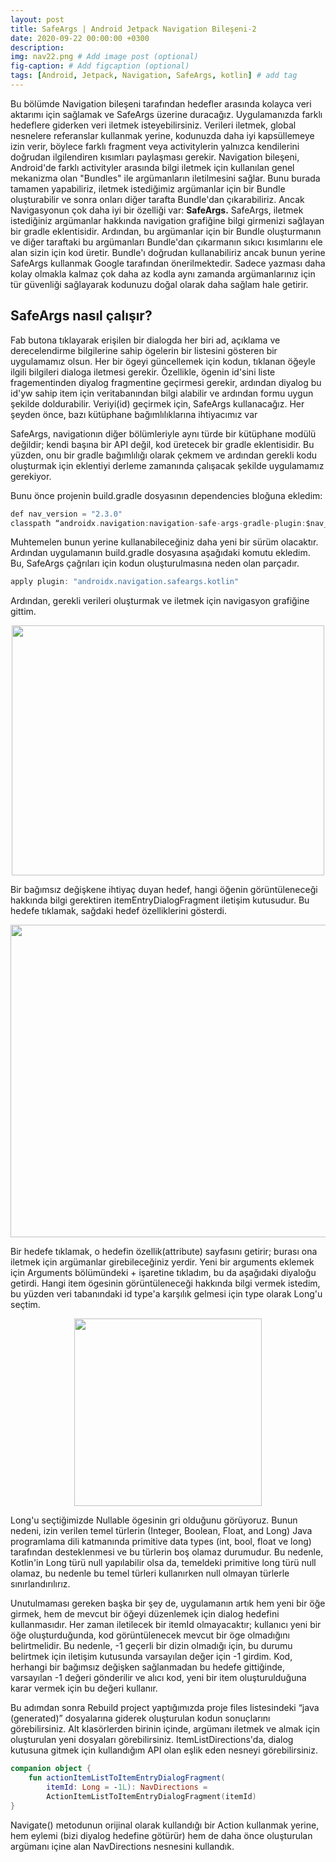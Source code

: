 ```yaml
---
layout: post
title: SafeArgs | Android Jetpack Navigation Bileşeni-2
date: 2020-09-22 00:00:00 +0300
description:
img: nav22.png # Add image post (optional)
fig-caption: # Add figcaption (optional)
tags: [Android, Jetpack, Navigation, SafeArgs, kotlin] # add tag
---
```


Bu bölümde Navigation bileşeni tarafından hedefler arasında kolayca veri aktarımı için sağlamak ve SafeArgs üzerine duracağız. Uygulamanızda farklı hedeflere giderken veri iletmek isteyebilirsiniz. 
Verileri iletmek, global nesnelere referanslar kullanmak yerine, kodunuzda daha iyi kapsüllemeye izin verir, böylece farklı fragment veya activitylerin yalnızca kendilerini doğrudan ilgilendiren kısımları paylaşması gerekir. 
Navigation bileşeni, Android'de farklı activityler arasında bilgi iletmek için kullanılan genel mekanizma olan "Bundles" ile argümanların iletilmesini sağlar. Bunu burada tamamen yapabiliriz, iletmek istediğimiz argümanlar için bir Bundle oluşturabilir ve sonra onları diğer tarafta Bundle'dan çıkarabiliriz. 
Ancak Navigasyonun çok daha iyi bir özelliği var: **SafeArgs.**
SafeArgs, iletmek istediğiniz argümanlar hakkında navigation grafiğine bilgi girmenizi sağlayan bir gradle eklentisidir. 
Ardından, bu argümanlar için bir Bundle oluşturmanın ve diğer taraftaki bu argümanları Bundle'dan çıkarmanın sıkıcı kısımlarını ele alan sizin için kod üretir. 
Bundle'ı doğrudan kullanabiliriz ancak bunun yerine SafeArgs kullanmak Google tarafından önerilmektedir. Sadece yazması daha kolay olmakla kalmaz çok daha az kodla aynı zamanda argümanlarınız için tür güvenliği sağlayarak kodunuzu doğal olarak daha sağlam hale getirir. 

## SafeArgs nasıl çalışır?
Fab butona tıklayarak erişilen bir dialogda her biri ad, açıklama ve derecelendirme bilgilerine sahip ögelerin bir listesini gösteren bir uygulamamız olsun.
Her bir ögeyi güncellemek için kodun, tıklanan öğeyle ilgili bilgileri dialoga iletmesi gerekir. Özellikle, ögenin id'sini liste fragementinden diyalog fragmentine geçirmesi gerekir, ardından diyalog bu id'yw sahip item için veritabanından bilgi alabilir ve ardından formu uygun şekilde doldurabilir.
Veriyi(id) geçirmek için, SafeArgs kullanacağız. 
Her şeyden önce, bazı kütüphane bağımlılıklarına ihtiyacımız var

SafeArgs, navigationın diğer bölümleriyle aynı türde bir kütüphane modülü değildir; kendi başına bir API değil, kod üretecek bir gradle eklentisidir. Bu yüzden, onu bir gradle bağımlılığı olarak çekmem ve ardından gerekli kodu oluşturmak için eklentiyi derleme zamanında çalışacak şekilde uygulamamız gerekiyor.

Bunu önce projenin build.gradle dosyasının dependencies bloğuna ekledim: 

```kotlin
def nav_version = "2.3.0"
classpath “androidx.navigation:navigation-safe-args-gradle-plugin:$nav_version”

```

Muhtemelen bunun yerine kullanabileceğiniz daha yeni bir sürüm olacaktır. Ardından uygulamanın build.gradle dosyasına aşağıdaki komutu ekledim. Bu, SafeArgs çağrıları için kodun oluşturulmasına neden olan parçadır. 

```kotlin
apply plugin: "androidx.navigation.safeargs.kotlin"

```
Ardından, gerekli verileri oluşturmak ve iletmek için navigasyon grafiğine gittim. 


<p align="center">
  <img width="500" height="400" src="https://user-images.githubusercontent.com/33956266/140910270-e77120e8-89a2-4ecc-88f0-dbb2eb23e1da.PNG">
</p>

Bir bağımsız değişkene ihtiyaç duyan hedef, hangi öğenin görüntüleneceği hakkında bilgi gerektiren itemEntryDialogFragment iletişim kutusudur. Bu hedefe tıklamak, sağdaki hedef özelliklerini gösterdi. 


<p align="center">
  <img width="800" height="500" src="https://user-images.githubusercontent.com/33956266/140911740-2fae694d-c1cb-4df9-92d0-7913f8fe0ebc.PNG">
</p>

Bir hedefe tıklamak, o hedefin özellik(attribute) sayfasını getirir; burası ona iletmek için argümanlar girebileceğiniz yerdir. 
Yeni bir arguments eklemek için Arguments bölümündeki + işaretine tıkladım, bu da aşağıdaki diyaloğu getirdi. Hangi item ögesinin görüntüleneceği hakkında bilgi vermek istedim, bu yüzden veri tabanındaki id type'a karşılık gelmesi için type olarak Long'u seçtim. 
  
  
<p align="center">
  <img width="300" height="300" src="https://user-images.githubusercontent.com/33956266/140912384-d5c49ec5-b745-4c68-9242-0d5dd480c710.PNG">
</p>  

Long'u seçtiğimizde Nullable ögesinin gri olduğunu görüyoruz. Bunun nedeni, izin verilen temel türlerin (Integer, Boolean, Float, and Long) Java programlama dili katmanında primitive data types (int, bool, float ve long) tarafından desteklenmesi ve bu türlerin boş olamaz durumudur.
Bu nedenle, Kotlin'in Long türü null yapılabilir olsa da, temeldeki primitive long türü null olamaz, bu nedenle bu temel türleri kullanırken null olmayan türlerle sınırlandırılırız. 

Unutulmaması gereken başka bir şey de, uygulamanın artık hem yeni bir öğe girmek, hem de mevcut bir öğeyi düzenlemek için dialog hedefini kullanmasıdır. Her zaman iletilecek bir itemId olmayacaktır; kullanıcı yeni bir öğe oluşturduğunda, kod görüntülenecek mevcut bir öge olmadığını belirtmelidir. Bu nedenle, -1 geçerli bir dizin olmadığı için, bu durumu belirtmek için iletişim kutusunda varsayılan değer için -1 girdim. Kod, herhangi bir bağımsız değişken sağlanmadan bu hedefe gittiğinde, varsayılan -1 değeri gönderilir ve alıcı kod, yeni bir item oluşturulduğuna karar vermek için bu değeri kullanır. 

Bu adımdan sonra Rebuild project yaptığımızda proje files listesindeki “java (generated)” dosyalarına giderek oluşturulan kodun sonuçlarını görebilirsiniz. Alt klasörlerden birinin içinde, argümanı iletmek ve almak için oluşturulan yeni dosyaları görebilirsiniz. 
ItemListDirections'da, dialog kutusuna gitmek için kullandığım API olan eşlik eden nesneyi görebilirsiniz. 

```kotlin
companion object {
    fun actionItemListToItemEntryDialogFragment(
        itemId: Long = -1L): NavDirections =
        ActionItemListToItemEntryDialogFragment(itemId)
}
```

Navigate() metodunun orijinal olarak kullandığı bir Action kullanmak yerine, hem eylemi (bizi diyalog hedefine götürür) hem de daha önce oluşturulan argümanı içine alan NavDirections nesnesini kullandık. 
  
  
